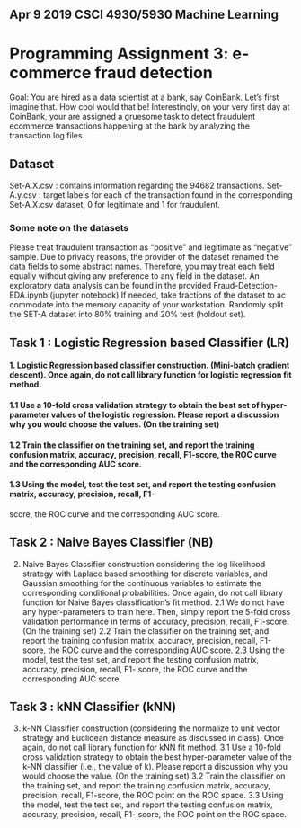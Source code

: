 ## Apr 9	2019 CSCI 4930/5930 Machine Learning 
# Programming Assignment 3: e-commerce fraud detection

Goal: You are hired as a data scientist at a bank, say CoinBank. Let’s first imagine that. How cool would that
be! Interestingly, on your very first day at CoinBank, your are assigned a gruesome task to detect fraudulent ecommerce
transactions happening at the bank by analyzing the transaction log files.

## Dataset
Set-A.X.csv : contains information regarding the 94682 transactions.
Set-A.y.csv : target labels for each of the transaction found in the corresponding Set-A.X.csv dataset, 0 for
legitimate and 1 for fraudulent.
### Some note on the datasets
Please treat fraudulent transaction as “positive” and legitimate as “negative” sample.
Due to privacy reasons, the provider of the dataset renamed the data fields to some abstract names.
Therefore, you may treat each field equally without giving any preference to any field in the dataset.
An exploratory data analysis can be found in the provided Fraud-Detection-EDA.ipynb (jupyter notebook)
If needed, take fractions of the dataset to ac commodate into the memory capacity of your workstation.
Randomly split the SET-A dataset into 80% training and 20% test (holdout set).

## Task 1 : Logistic Regression based Classifier (LR)
#### 1. Logistic Regression based classifier construction. (Mini-batch gradient descent). Once again, do not call library function for logistic regression fit method.
#### 1.1 Use a 10-fold cross validation strategy to obtain the best set of hyper-parameter values of the logistic regression. Please report a discussion why you would choose the values. (On the training set)
#### 1.2 Train the classifier on the training set, and report the training confusion matrix, accuracy, precision, recall, F1-score, the ROC curve and the corresponding AUC score.
#### 1.3 Using the model, test the test set, and report the testing confusion matrix, accuracy, precision, recall, F1-
score, the ROC curve and the corresponding AUC score.

## Task 2 : Naive Bayes Classifier (NB)
2. Naive Bayes Classifier construction considering the log likelihood strategy with Laplace based smoothing
for discrete variables, and Gaussian smoothing for the continuous variables to estimate the corresponding
conditional probabilities. Once again, do not call library function for Naive Bayes classification’s fit method.
2.1 We do not have any hyper-parameters to train here. Then, simply report the 5-fold cross validation
performance in terms of accuracy, precision, recall, F1-score. (On the training set)
2.2 Train the classifier on the training set, and report the training confusion matrix, accuracy, precision, recall,
F1-score, the ROC curve and the corresponding AUC score.
2.3 Using the model, test the test set, and report the testing confusion matrix, accuracy, precision, recall, F1-
score, the ROC curve and the corresponding AUC score.

## Task 3 : kNN Classifier (kNN)
3. k-NN Classifier construction (considering the normalize to unit vector strategy and Euclidean distance
measure as discussed in class). Once again, do not call library function for kNN fit method.
3.1 Use a 10-fold cross validation strategy to obtain the best hyper-parameter value of the k-NN classifier (i.e.,
the value of k). Please report a discussion why you would choose the value. (On the training set)
3.2 Train the classifier on the training set, and report the training confusion matrix, accuracy, precision, recall,
F1-score, the ROC point on the ROC space.
3.3 Using the model, test the test set, and report the testing confusion matrix, accuracy, precision, recall, F1-
score, the ROC point on the ROC space.
